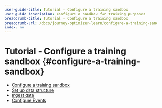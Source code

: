 ```yaml
---
user-guide-title: Tutorial - Configure a training sandbox
user-guide-description: Configure a sandbox for training purposes
breadcrumb-title: Tutorial - Configure a training sandbox
breadcrumb-url: /docs/journey-optimizer-learn/configure-a-training-sandbox/introduction-and-prerequisites.html
index: no
---
```


# Tutorial - Configure a training sandbox {#configure-a-training-sandbox}

+ [Configure a training sandbox](/help/tutorial-configure-a-training-sandbox/introduction-and-prerequisites.md)
+ [Set up data structure](/help/tutorial-configure-a-training-sandbox/manual-data-set-up.md)
+ [Ingest data](/help/tutorial-configure-a-training-sandbox/manual-data-ingestion.md)
+ [Configure Events](/help/tutorial-configure-a-training-sandbox/configure-events.md)
